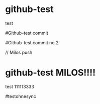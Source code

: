 # github-test
test


#Github-test commit


#Github-test commit no.2



// Milos push

# github-test MILOS!!!!
test 111113333

#testohnesync